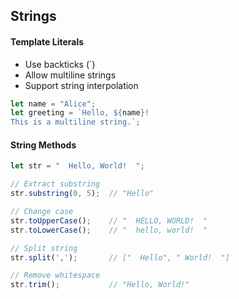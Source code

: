 ## Strings

#### Template Literals
- Use backticks (`)
- Allow multiline strings
- Support string interpolation

```javascript
let name = "Alice";
let greeting = `Hello, ${name}!
This is a multiline string.`;
```

#### String Methods
```javascript
let str = "  Hello, World!  ";

// Extract substring
str.substring(0, 5);  // "Hello"

// Change case
str.toUpperCase();    // "  HELLO, WORLD!  "
str.toLowerCase();    // "  hello, world!  "

// Split string
str.split(',');       // ["  Hello", " World!  "]

// Remove whitespace
str.trim();           // "Hello, World!"
```